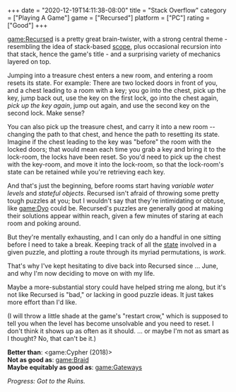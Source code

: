 +++
date = "2020-12-19T14:11:38-08:00"
title = "Stack Overflow"
category = ["Playing A Game"]
game = ["Recursed"]
platform = ["PC"]
rating = ["Good"]
+++

<game:Recursed> is a pretty great brain-twister, with a strong central theme - resembling the idea of stack-based <a href="https://en.wikipedia.org/wiki/Scope_(computer_science)">scope</a>, plus occasional recursion into that stack, hence the game's title - and a surprising variety of mechanics layered on top.

Jumping into a treasure chest enters a new room, and entering a room resets its state.  For example: There are two locked doors in front of you, and a chest leading to a room with a key; you go into the chest, pick up the key, jump back out, use the key on the first lock, go into the chest again, <i>pick up the key again</i>, jump out again, and use the second key on the second lock.  Make sense?

You can also pick up the treasure chest, and carry it into a new room -- changing the path to that chest, and hence the path to resetting its state.  Imagine if the chest leading to the key was "before" the room with the locked doors; that would mean each time you grab a key and bring it to the lock-room, the locks have been reset.  So you'd need to pick up the chest with the key-room, and move it into the lock-room, so that the lock-room's state can be retained while you're retrieving each key.

And that's just the beginning, before rooms start having <i>variable water levels</i> and <i>stateful objects</i>.  Recursed isn't afraid of throwing some pretty tough puzzles at you; but I wouldn't say that they're intimidating or obtuse, like <game:Dyo> could be.  Recursed's puzzles are generally good at making their solutions appear within reach, given a few minutes of staring at each room and poking around.

But they're mentally exhausting, and I can only do a handful in one sitting before I need to take a break.  Keeping track of all the <a href="https://en.wikipedia.org/wiki/State_(computer_science)">state</a> involved in a given puzzle, and plotting a route through its myriad permutations, is <i>work</i>.

That's why I've kept hesitating to dive back into Recursed since ... June, and why I'm now deciding to move on with my life.

Maybe a more-substantial story could have helped string me along, but it's not like Recursed is "bad," or lacking in good puzzle ideas.  It just takes more effort than I'd like.

(I will throw a little shade at the game's "restart crow," which is supposed to tell you when the level has become unsolvable and you need to reset.  I don't think it shows up as often as it should.  ... or maybe I'm not as smart as I thought?  No, that can't be it.)

<b>Better than</b>: <game:Cypher (2018)>  
<b>Not as good as</b>: <game:Braid>  
<b>Maybe equitably as good as</b>: <game:Gateways>

<i>Progress: Got to the Ruins.</i>
